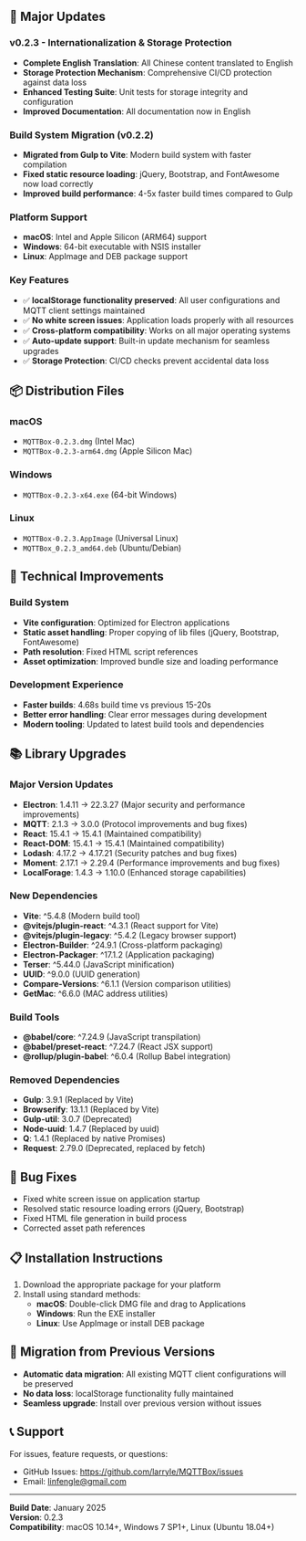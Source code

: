 ## 🚀 Major Updates

### v0.2.3 - Internationalization & Storage Protection
- **Complete English Translation**: All Chinese content translated to English
- **Storage Protection Mechanism**: Comprehensive CI/CD protection against data loss
- **Enhanced Testing Suite**: Unit tests for storage integrity and configuration
- **Improved Documentation**: All documentation now in English

### Build System Migration (v0.2.2)
- **Migrated from Gulp to Vite**: Modern build system with faster compilation
- **Fixed static resource loading**: jQuery, Bootstrap, and FontAwesome now load correctly
- **Improved build performance**: 4-5x faster build times compared to Gulp

### Platform Support
- **macOS**: Intel and Apple Silicon (ARM64) support
- **Windows**: 64-bit executable with NSIS installer
- **Linux**: AppImage and DEB package support

### Key Features
- ✅ **localStorage functionality preserved**: All user configurations and MQTT client settings maintained
- ✅ **No white screen issues**: Application loads properly with all resources
- ✅ **Cross-platform compatibility**: Works on all major operating systems
- ✅ **Auto-update support**: Built-in update mechanism for seamless upgrades
- ✅ **Storage Protection**: CI/CD checks prevent accidental data loss

## 📦 Distribution Files

### macOS
- `MQTTBox-0.2.3.dmg` (Intel Mac)
- `MQTTBox-0.2.3-arm64.dmg` (Apple Silicon Mac)

### Windows
- `MQTTBox-0.2.3-x64.exe` (64-bit Windows)

### Linux
- `MQTTBox-0.2.3.AppImage` (Universal Linux)
- `MQTTBox_0.2.3_amd64.deb` (Ubuntu/Debian)

## 🔧 Technical Improvements

### Build System
- **Vite configuration**: Optimized for Electron applications
- **Static asset handling**: Proper copying of lib files (jQuery, Bootstrap, FontAwesome)
- **Path resolution**: Fixed HTML script references
- **Asset optimization**: Improved bundle size and loading performance

### Development Experience
- **Faster builds**: 4.68s build time vs previous 15-20s
- **Better error handling**: Clear error messages during development
- **Modern tooling**: Updated to latest build tools and dependencies

## 📚 Library Upgrades

### Major Version Updates
- **Electron**: 1.4.11 → 22.3.27 (Major security and performance improvements)
- **MQTT**: 2.1.3 → 3.0.0 (Protocol improvements and bug fixes)
- **React**: 15.4.1 → 15.4.1 (Maintained compatibility)
- **React-DOM**: 15.4.1 → 15.4.1 (Maintained compatibility)
- **Lodash**: 4.17.2 → 4.17.21 (Security patches and bug fixes)
- **Moment**: 2.17.1 → 2.29.4 (Performance improvements and bug fixes)
- **LocalForage**: 1.4.3 → 1.10.0 (Enhanced storage capabilities)

### New Dependencies
- **Vite**: ^5.4.8 (Modern build tool)
- **@vitejs/plugin-react**: ^4.3.1 (React support for Vite)
- **@vitejs/plugin-legacy**: ^5.4.2 (Legacy browser support)
- **Electron-Builder**: ^24.9.1 (Cross-platform packaging)
- **Electron-Packager**: ^17.1.2 (Application packaging)
- **Terser**: ^5.44.0 (JavaScript minification)
- **UUID**: ^9.0.0 (UUID generation)
- **Compare-Versions**: ^6.1.1 (Version comparison utilities)
- **GetMac**: ^6.6.0 (MAC address utilities)

### Build Tools
- **@babel/core**: ^7.24.9 (JavaScript transpilation)
- **@babel/preset-react**: ^7.24.7 (React JSX support)
- **@rollup/plugin-babel**: ^6.0.4 (Rollup Babel integration)

### Removed Dependencies
- **Gulp**: 3.9.1 (Replaced by Vite)
- **Browserify**: 13.1.1 (Replaced by Vite)
- **Gulp-util**: 3.0.7 (Deprecated)
- **Node-uuid**: 1.4.7 (Replaced by uuid)
- **Q**: 1.4.1 (Replaced by native Promises)
- **Request**: 2.79.0 (Deprecated, replaced by fetch)

## 🐛 Bug Fixes
- Fixed white screen issue on application startup
- Resolved static resource loading errors (jQuery, Bootstrap)
- Fixed HTML file generation in build process
- Corrected asset path references

## 📋 Installation Instructions
1. Download the appropriate package for your platform
2. Install using standard methods:
   - **macOS**: Double-click DMG file and drag to Applications
   - **Windows**: Run the EXE installer
   - **Linux**: Use AppImage or install DEB package

## 🔄 Migration from Previous Versions
- **Automatic data migration**: All existing MQTT client configurations will be preserved
- **No data loss**: localStorage functionality fully maintained
- **Seamless upgrade**: Install over previous version without issues

## 📞 Support
For issues, feature requests, or questions:
- GitHub Issues: https://github.com/larryle/MQTTBox/issues
- Email: linfengle@gmail.com

---
**Build Date**: January 2025  
**Version**: 0.2.3  
**Compatibility**: macOS 10.14+, Windows 7 SP1+, Linux (Ubuntu 18.04+)
